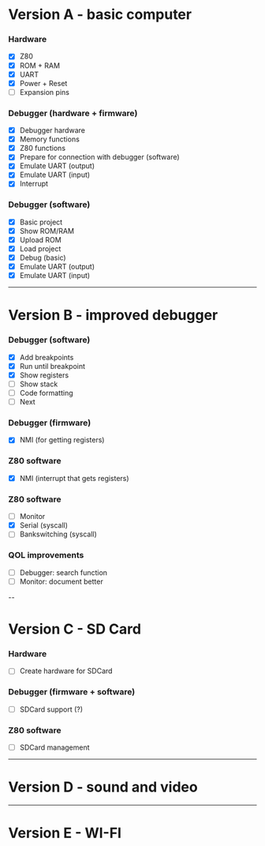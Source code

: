 # Version A - basic computer

### Hardware

- [x] Z80
- [x] ROM + RAM
- [x] UART
- [x] Power + Reset
- [ ] Expansion pins

### Debugger (hardware + firmware)

- [x] Debugger hardware
- [x] Memory functions
- [x] Z80 functions
- [x] Prepare for connection with debugger (software)
- [x] Emulate UART (output)
- [x] Emulate UART (input)
- [x] Interrupt

### Debugger (software)

- [x] Basic project
- [x] Show ROM/RAM
- [x] Upload ROM
- [x] Load project
- [x] Debug (basic)
- [x] Emulate UART (output)
- [x] Emulate UART (input)

---

# Version B - improved debugger

### Debugger (software)

- [x] Add breakpoints
- [x] Run until breakpoint
- [x] Show registers
- [ ] Show stack
- [ ] Code formatting
- [ ] Next

### Debugger (firmware)
- [x] NMI (for getting registers)

### Z80 software

- [x] NMI (interrupt that gets registers)

### Z80 software

- [ ] Monitor
- [x] Serial (syscall)
- [ ] Bankswitching (syscall)

### QOL improvements

- [ ] Debugger: search function
- [ ] Monitor: document better

--

# Version C - SD Card

### Hardware

- [ ] Create hardware for SDCard

### Debugger (firmware + software)

- [ ] SDCard support (?)

### Z80 software

- [ ] SDCard management

---

# Version D - sound and video

---

# Version E - WI-FI
